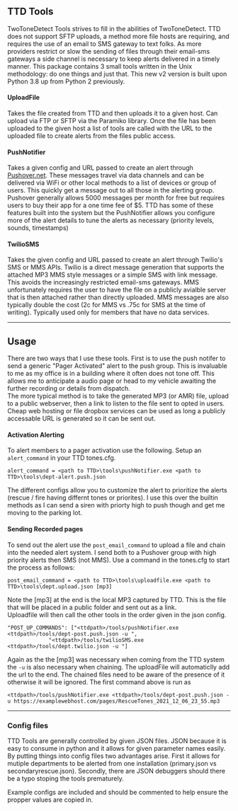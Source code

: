 ## TTD Tools
TwoToneDetect Tools strives to fill in the abilities of TwoToneDetect. TTD does not support SFTP uploads, a method more file hosts are requiring, and requires the use of an email to SMS gateway to text folks. As more providers restrict or slow the sending of files through their email-sms gateways a side channel is necessary to keep alerts delivered in a timely manner. This package contains 3 small tools written in the Unix methodology: do one things and just that. This new v2 version is built upon Python 3.8 up from Python 2 previously.

#### UploadFile
Takes the file created from TTD and then uploads it to a given host. Can upload via FTP or SFTP via the Paramiko library. Once the file has been uploaded to the given host a list of tools are called with the URL to the uploaded file to create alerts from the files public access. 

#### PushNotifier 
Takes a given config and URL passed to create an alert through [Pushover.net](https://pushover.net). These messages travel via data channels and can be delivered via WiFi or other local methods to a list of devices or group of users. This quickly get a message out to all those in the alerting group. Pushover generally allows 5000 messages per month for free but requires users to buy their app for a one time fee of $5. TTD has some of these features built into the system but the PushNotifier allows you configure more of the alert details to tune the alerts as necessary (priority levels, sounds, timestamps)

#### TwilioSMS
Takes the given config and URL passed to create an alert through Twilio's SMS or MMS APIs. Twilio is a direct message generation that supports the attached MP3 MMS style messages or a simple SMS with link message. This avoids the increasingly restricted email-sms gateways. MMS unfortunately requires the user to have the file on a publicly avialble server that is then attached rather than directly uploaded. MMS messages are also typically double the cost (2c for MMS vs .75c for SMS at the time of writing). Typically used only for members that have no data services. 

----

## Usage
There are two ways that I use these tools. First is to use the push notifer to send a generic "Pager Activated" alert to the push group. This is invaluable to me as my office is in a building where it often does not tone off. This allows me to anticipate a audio page or head to my vehicle awaiting the further recording or details from dispatch.  
The more typical method is to take the generated MP3 (or AMR) file, upload to a public webserver, then a link to listen to the file sent to opted in users. Cheap web hosting or file dropbox services can be used as long a publicly accessable URL is generated so it can be sent out. 

#### Activation Alerting
To alert members to a pager activation use the following. Setup an `alert_command` in your TTD tones.cfg. 

```
alert_command = <path to TTD>\tools\pushNotifier.exe <path to TTD>\tools\dept-alert.push.json 
```
The different configs allow you to customize the alert to prioritize the alerts (rescue / fire having differnt tones or priorites). I use this over the builtin methods as I can send a siren with priorty high to push though and get me moving to the parking lot.

#### Sending Recorded pages
To send out the alert use the `post_email_command` to upload a file and chain into the needed alert system. I send both to a Pushover group with high priority alerts then SMS (not MMS). Use a command in the tones.cfg to start the process as follows:
```
post_email_command = <path to TTD>\tools\uploadfile.exe <path to TTD>\tools\dept.upload.json [mp3] 
```
Note the [mp3] at the end is the local MP3 captured by TTD. This is the file that will be placed in a public folder and sent out as a link.  
Uploadfile will then call the other tools in the order given in the json config.
```
"POST_UP_COMMANDS": ["<ttdpath>/tools/pushNotifier.exe <ttdpath>/tools/dept-post.push.json -u ",
		     "<ttdpath>/tools/twilioSMS.exe <ttdpath>/tools/dept.twilio.json -u "]
```
Again as the the [mp3] was necessary when coming from the TTD system the `-u` is also necessary when chaining. The uploadFile will automaticlly add the url to the end. The chained files need to be aware of the presence of it otherwise it will be ignored. The first command above is run as
```
<ttdpath>/tools/pushNotifier.exe <ttdpath>/tools/dept-post.push.json -u https://examplewebhost.com/pages/RescueTones_2021_12_06_23_55.mp3
```

---
### Config files
TTD Tools are generally controlled by given JSON files. JSON because it is easy to consume in python and it allows for given parameter names easily. By putting things into config files two advantages arise. First it allows for mutiple departments to be alerted from one installation (primary.json vs secondaryrescue.json). Secondly, there are JSON debuggers should there be a typo stoping the tools prematurely. 

Example configs are included and should be commented to help ensure the propper values are copied in. 
